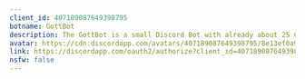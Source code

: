 ```yaml
---
client_id: 407189087649398795
botname: GottBot
description: The GottBot is a small Discord Bot with already about 25 Command we are constantly working on new features
avatar: https://cdn.discordapp.com/avatars/407189087649398795/8e13ef0a9fa0404238dc2e924edd1a7a.png
link: https://discordapp.com/oauth2/authorize?client_id=407189087649398795&scope=bot&permissions=805792839
nsfw: false
---
```

